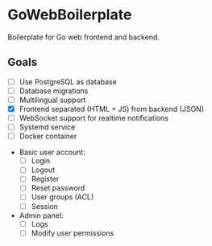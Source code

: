 # GoWebBoilerplate

Boilerplate for Go web frontend and backend.

## Goals

* [ ] Use PostgreSQL as database
* [ ] Database migrations
* [ ] Multilingual support
* [x] Frontend separated (HTML + JS) from backend (JSON)
* [ ] WebSocket support for realtime notifications
* [ ] Systemd service
* [ ] Docker container
* Basic user account:
  * [ ] Login
  * [ ] Logout
  * [ ] Register
  * [ ] Reset password
  * [ ] User groups (ACL)
  * [ ] Session
* Admin panel:
  * [ ] Logs
  * [ ] Modify user permissions
